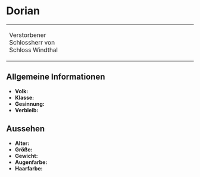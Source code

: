 # Dorian

<primary-label ref="npc"/>

<secondary-label ref="faergria"/>

<secondary-label ref="thaugrien"/>

<table>
<tr><td>
<p>
Verstorbener Schlossherr von Schloss Windthal
</p>

</td><td width="300">
<!-- Edit here -->
<img src="dorian.png" alt="" />
</td></tr>
</table>

## Allgemeine Informationen

- **Volk:**
- **Klasse:**
- **Gesinnung:**
- **Verbleib:**

## Aussehen

- **Alter:**
- **Größe:**
- **Gewicht:**
- **Augenfarbe:**
- **Haarfarbe:**

<!--
## Beziehungen

<list columns="3">
<li>
</li>
</list>

## Notizen

- **Ziele:** 
- **Geheimnisse:** 
-->